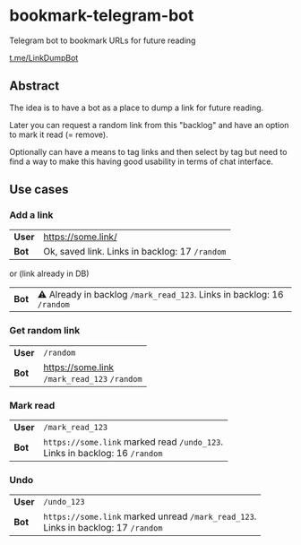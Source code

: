 # bookmark-telegram-bot

Telegram bot to bookmark URLs for future reading

[t.me/LinkDumpBot](http://t.me/LinkDumpBot)

## Abstract

The idea is to have a bot as a place to dump a link for future reading.

Later you can request a random link from this "backlog" and have an option to mark it read (= remove).

Optionally can have a means to tag links and then select by tag but need to find a way to make this having good usability in terms of chat interface.

## Use cases

### Add a link
|          |                                                |
|----------|------------------------------------------------|
| **User** | https://some.link/                             |
| **Bot**  | Ok, saved link. Links in backlog: 17 `/random` |

or (link already in DB)

|         |                                                                        |
|---------|------------------------------------------------------------------------|
| **Bot** | ⚠️ Already in backlog `/mark_read_123`. Links in backlog: 16 `/random` |

### Get random link
|          |                                                   |
|----------|---------------------------------------------------|
| **User** | `/random`                                         |
| **Bot**  | https://some.link <BR> `/mark_read_123` `/random` |

### Mark read
|          |                                                                                  |
|----------|----------------------------------------------------------------------------------|
| **User** | `/mark_read_123`                                                                 |
| **Bot**  | `https://some.link` marked read `/undo_123`. <BR> Links in backlog: 16 `/random` |

### Undo
|          |                                                                                         |
|----------|-----------------------------------------------------------------------------------------|
| **User** | `/undo_123`                                                                             |
| **Bot**  | `https://some.link` marked unread `/mark_read_123`. <BR> Links in backlog: 17 `/random` |
